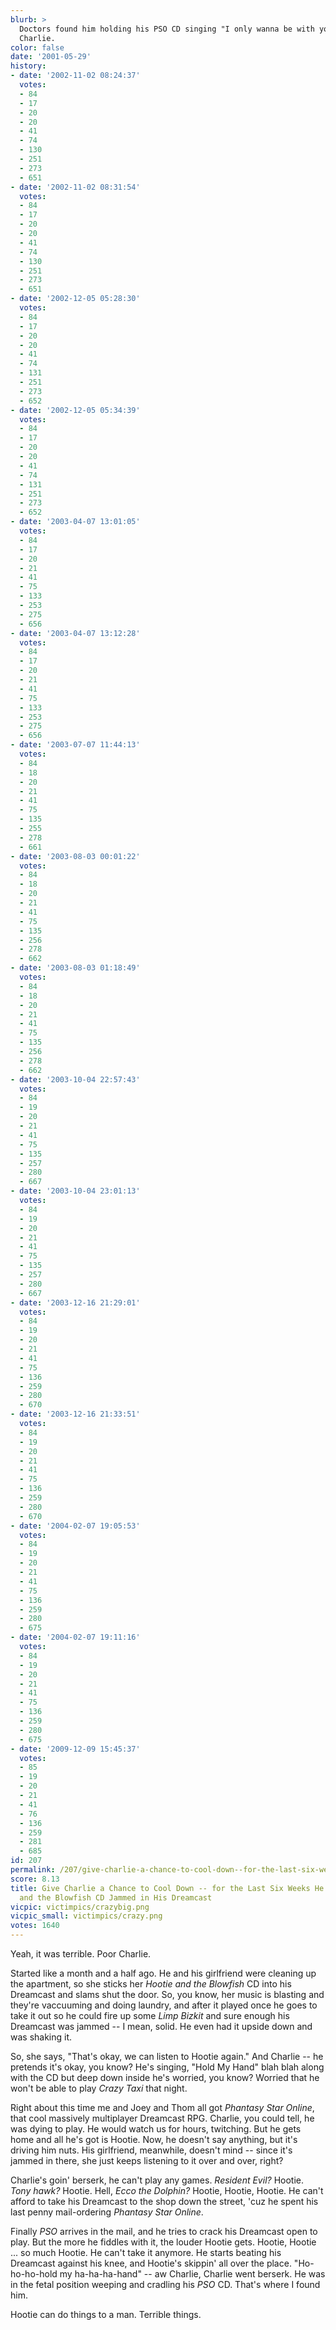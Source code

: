 ```yaml
---
blurb: >
  Doctors found him holding his PSO CD singing "I only wanna be with yo-ooou." Aw
  Charlie.
color: false
date: '2001-05-29'
history:
- date: '2002-11-02 08:24:37'
  votes:
  - 84
  - 17
  - 20
  - 20
  - 41
  - 74
  - 130
  - 251
  - 273
  - 651
- date: '2002-11-02 08:31:54'
  votes:
  - 84
  - 17
  - 20
  - 20
  - 41
  - 74
  - 130
  - 251
  - 273
  - 651
- date: '2002-12-05 05:28:30'
  votes:
  - 84
  - 17
  - 20
  - 20
  - 41
  - 74
  - 131
  - 251
  - 273
  - 652
- date: '2002-12-05 05:34:39'
  votes:
  - 84
  - 17
  - 20
  - 20
  - 41
  - 74
  - 131
  - 251
  - 273
  - 652
- date: '2003-04-07 13:01:05'
  votes:
  - 84
  - 17
  - 20
  - 21
  - 41
  - 75
  - 133
  - 253
  - 275
  - 656
- date: '2003-04-07 13:12:28'
  votes:
  - 84
  - 17
  - 20
  - 21
  - 41
  - 75
  - 133
  - 253
  - 275
  - 656
- date: '2003-07-07 11:44:13'
  votes:
  - 84
  - 18
  - 20
  - 21
  - 41
  - 75
  - 135
  - 255
  - 278
  - 661
- date: '2003-08-03 00:01:22'
  votes:
  - 84
  - 18
  - 20
  - 21
  - 41
  - 75
  - 135
  - 256
  - 278
  - 662
- date: '2003-08-03 01:18:49'
  votes:
  - 84
  - 18
  - 20
  - 21
  - 41
  - 75
  - 135
  - 256
  - 278
  - 662
- date: '2003-10-04 22:57:43'
  votes:
  - 84
  - 19
  - 20
  - 21
  - 41
  - 75
  - 135
  - 257
  - 280
  - 667
- date: '2003-10-04 23:01:13'
  votes:
  - 84
  - 19
  - 20
  - 21
  - 41
  - 75
  - 135
  - 257
  - 280
  - 667
- date: '2003-12-16 21:29:01'
  votes:
  - 84
  - 19
  - 20
  - 21
  - 41
  - 75
  - 136
  - 259
  - 280
  - 670
- date: '2003-12-16 21:33:51'
  votes:
  - 84
  - 19
  - 20
  - 21
  - 41
  - 75
  - 136
  - 259
  - 280
  - 670
- date: '2004-02-07 19:05:53'
  votes:
  - 84
  - 19
  - 20
  - 21
  - 41
  - 75
  - 136
  - 259
  - 280
  - 675
- date: '2004-02-07 19:11:16'
  votes:
  - 84
  - 19
  - 20
  - 21
  - 41
  - 75
  - 136
  - 259
  - 280
  - 675
- date: '2009-12-09 15:45:37'
  votes:
  - 85
  - 19
  - 20
  - 21
  - 41
  - 76
  - 136
  - 259
  - 281
  - 685
id: 207
permalink: /207/give-charlie-a-chance-to-cool-down--for-the-last-six-weeks-hes-had-a-hootie-and-the-blowfish-cd-jammed-in-his-dreamcast/
score: 8.13
title: Give Charlie a Chance to Cool Down -- for the Last Six Weeks He's Had a Hootie
  and the Blowfish CD Jammed in His Dreamcast
vicpic: victimpics/crazybig.png
vicpic_small: victimpics/crazy.png
votes: 1640
---
```


Yeah, it was terrible. Poor Charlie.

Started like a month and a half ago. He and his girlfriend were cleaning
up the apartment, so she sticks her *Hootie and the Blowfish* CD into
his Dreamcast and slams shut the door. So, you know, her music is
blasting and they're vaccuuming and doing laundry, and after it played
once he goes to take it out so he could fire up some *Limp Bizkit* and
sure enough his Dreamcast was jammed -- I mean, solid. He even had it
upside down and was shaking it.

So, she says, "That's okay, we can listen to Hootie again." And Charlie
-- he pretends it's okay, you know? He's singing, "Hold My Hand" blah
blah along with the CD but deep down inside he's worried, you know?
Worried that he won't be able to play *Crazy Taxi* that night.

Right about this time me and Joey and Thom all got *Phantasy Star
Online*, that cool massively multiplayer Dreamcast RPG. Charlie, you
could tell, he was dying to play. He would watch us for hours,
twitching. But he gets home and all he's got is Hootie. Now, he doesn't
say anything, but it's driving him nuts. His girlfriend, meanwhile,
doesn't mind -- since it's jammed in there, she just keeps listening to
it over and over, right?

Charlie's goin' berserk, he can't play any games. *Resident Evil?*
Hootie. *Tony hawk?* Hootie. Hell, *Ecco the Dolphin?* Hootie, Hootie,
Hootie. He can't afford to take his Dreamcast to the shop down the
street, 'cuz he spent his last penny mail-ordering *Phantasy Star
Online*.

Finally *PSO* arrives in the mail, and he tries to crack his Dreamcast
open to play. But the more he fiddles with it, the louder Hootie gets.
Hootie, Hootie ... so much Hootie. He can't take it anymore. He starts
beating his Dreamcast against his knee, and Hootie's skippin' all over
the place. "Ho-ho-ho-hold my ha-ha-ha-hand" -- aw Charlie, Charlie went
berserk. He was in the fetal position weeping and cradling his *PSO* CD.
That's where I found him.

Hootie can do things to a man. Terrible things.